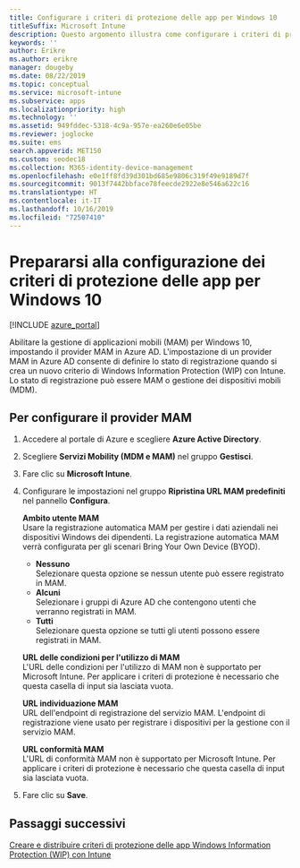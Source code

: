 ```yaml
---
title: Configurare i criteri di protezione delle app per Windows 10
titleSuffix: Microsoft Intune
description: Questo argomento illustra come configurare i criteri di protezione delle app per i dispositivi Windows 10.
keywords: ''
author: Erikre
ms.author: erikre
manager: dougeby
ms.date: 08/22/2019
ms.topic: conceptual
ms.service: microsoft-intune
ms.subservice: apps
ms.localizationpriority: high
ms.technology: ''
ms.assetid: 949fddec-5318-4c9a-957e-ea260e6e05be
ms.reviewer: joglocke
ms.suite: ems
search.appverid: MET150
ms.custom: seodec18
ms.collection: M365-identity-device-management
ms.openlocfilehash: e0e1ff8fd39d301bd685e9806c319f49e9189d7f
ms.sourcegitcommit: 9013f7442bbface78feecde2922e8e546a622c16
ms.translationtype: HT
ms.contentlocale: it-IT
ms.lasthandoff: 10/16/2019
ms.locfileid: "72507410"
---
```

# <a name="get-ready-to-configure-app-protection-policies-for-windows-10"></a>Prepararsi alla configurazione dei criteri di protezione delle app per Windows 10 

[!INCLUDE [azure_portal](../includes/azure_portal.md)]

Abilitare la gestione di applicazioni mobili (MAM) per Windows 10, impostando il provider MAM in Azure AD. L'impostazione di un provider MAM in Azure AD consente di definire lo stato di registrazione quando si crea un nuovo criterio di Windows Information Protection (WIP) con Intune. Lo stato di registrazione può essere MAM o gestione dei dispositivi mobili (MDM).

## <a name="to-configure-the-mam-provider"></a>Per configurare il provider MAM

1. Accedere al portale di Azure e scegliere **Azure Active Directory**.

2. Scegliere **Servizi Mobility (MDM e MAM)** nel gruppo **Gestisci**.

3. Fare clic su **Microsoft Intune**.

4. Configurare le impostazioni nel gruppo **Ripristina URL MAM predefiniti** nel pannello **Configura**.

   **Ambito utente MAM**  
   Usare la registrazione automatica MAM per gestire i dati aziendali nei dispositivi Windows dei dipendenti. La registrazione automatica MAM verrà configurata per gli scenari Bring Your Own Device (BYOD).<ul><li>**Nessuno**<br>Selezionare questa opzione se nessun utente può essere registrato in MAM.</li><li>**Alcuni**<br>Selezionare i gruppi di Azure AD che contengono utenti che verranno registrati in MAM.</li><li>**Tutti**<br>Selezionare questa opzione se tutti gli utenti possono essere registrati in MAM.</li></ul>

   **URL delle condizioni per l'utilizzo di MAM**  
   L'URL delle condizioni per l'utilizzo di MAM non è supportato per Microsoft Intune. Per applicare i criteri di protezione è necessario che questa casella di input sia lasciata vuota.

   **URL individuazione MAM**  
   URL dell'endpoint di registrazione del servizio MAM. L'endpoint di registrazione viene usato per registrare i dispositivi per la gestione con il servizio MAM.

   **URL conformità MAM**  
   L'URL di conformità MAM non è supportato per Microsoft Intune. Per applicare i criteri di protezione è necessario che questa casella di input sia lasciata vuota. 

5. Fare clic su **Save**.

## <a name="next-steps"></a>Passaggi successivi

[Creare e distribuire criteri di protezione delle app Windows Information Protection (WIP) con Intune](windows-information-protection-policy-create.md)
